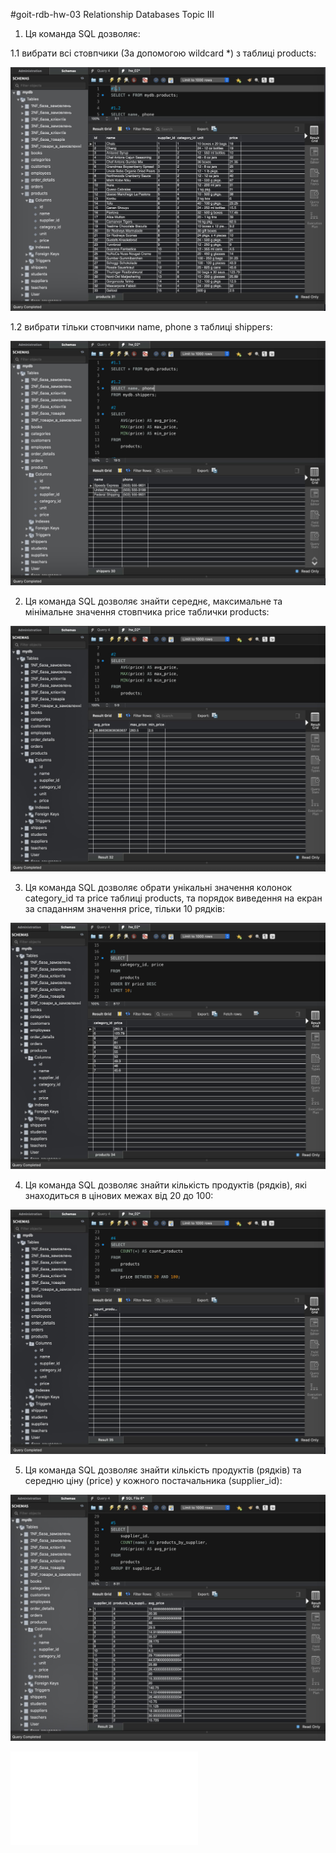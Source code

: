#goit-rdb-hw-03 Relationship Databases Topic III

1. Ця команда SQL дозволяє:

1.1 вибрати всі стовпчики (За допомогою wildcard \*) з таблиці products:

![Screenshot](./assets/Screenshot%20rdb-hw-03-test-01.1.jpeg)

1.2 вибрати тільки стовпчики name, phone з таблиці shippers:

![Screenshot](./assets/Screenshot%20rdb-hw-03-test-01.2.jpeg)

2. Ця команда SQL дозволяє знайти середнє, максимальне та мінімальне значення стовпчика price таблички products:

![Screenshot](./assets/Screenshot%20rdb-hw-03-test-02.jpeg)

3. Ця команда SQL дозволяє обрати унікальні значення колонок category_id та price таблиці products,
   та порядок виведення на екран за спаданням значення price, тільки 10 рядків:

![Screenshot](./assets/Screenshot%20rdb-hw-03-test-03.jpeg)

4. Ця команда SQL дозволяє знайти кількість продуктів (рядків), які знаходиться в цінових межах від 20 до 100:

![Screenshot](./assets/Screenshot%20rdb-hw-03-test-04.jpeg)

5. Ця команда SQL дозволяє знайти кількість продуктів (рядків) та середню ціну (price) у кожного постачальника (supplier_id):

![Screenshot](./assets/Screenshot%20rdb-hw-03-test-05.jpeg)

![Total](./assets/sql_code.txt)
